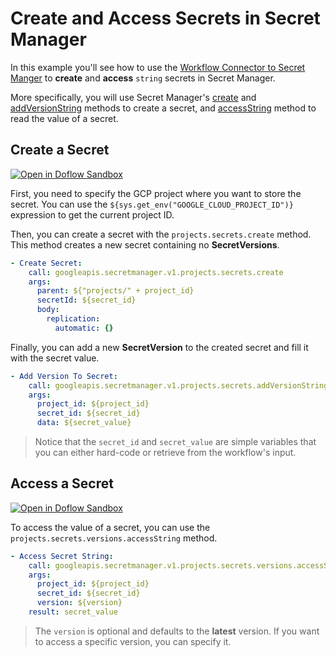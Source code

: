 # Create and Access Secrets in Secret Manager

In this example you'll see how to use the [Workflow Connector to Secret Manger](https://cloud.google.com/workflows/docs/reference/googleapis/secretmanager/Overview) to **create** and **access** `string` secrets in Secret Manager.

More specifically, you will use Secret Manager's [create](https://cloud.google.com/workflows/docs/reference/googleapis/secretmanager/v1/projects.secrets/create) and [addVersionString](https://cloud.google.com/workflows/docs/reference/googleapis/secretmanager/v1/projects.secrets/addVersionString) methods to create a secret, and [accessString](https://cloud.google.com/workflows/docs/reference/googleapis/secretmanager/v1/projects.secrets.versions/accessString) method to read the value of a secret.

## Create a Secret

[![Open in Doflow Sandbox](https://img.shields.io/badge/Open_in-Doflow_Sandbox-9747FF)](https://sandbox.doflow.io/https://github.com/GoogleCloudPlatform/workflows-demos/blob/master/secretmanager/create-secret.yaml)

First, you need to specify the GCP project where you want to store the secret. You can use the `${sys.get_env("GOOGLE_CLOUD_PROJECT_ID")}` expression to get the current project ID.

Then, you can create a secret with the `projects.secrets.create` method. This method creates a new secret containing no **SecretVersions**.

```yaml
- Create Secret:
    call: googleapis.secretmanager.v1.projects.secrets.create
    args:
      parent: ${"projects/" + project_id}
      secretId: ${secret_id}
      body:
        replication:
          automatic: {}
```

Finally, you can add a new **SecretVersion** to the created secret and fill it with the secret value.

```yaml
- Add Version To Secret:
    call: googleapis.secretmanager.v1.projects.secrets.addVersionString
    args:
      project_id: ${project_id}
      secret_id: ${secret_id}
      data: ${secret_value}
```

> Notice that the `secret_id` and `secret_value` are simple variables that you can either hard-code or retrieve from the workflow's input.

## Access a Secret

[![Open in Doflow Sandbox](https://img.shields.io/badge/Open_in-Doflow_Sandbox-9747FF)](https://sandbox.doflow.io/https://github.com/GoogleCloudPlatform/workflows-demos/blob/master/secretmanager/access-secret.yaml)

To access the value of a secret, you can use the `projects.secrets.versions.accessString` method.

```yaml
- Access Secret String:
    call: googleapis.secretmanager.v1.projects.secrets.versions.accessString
    args:
      project_id: ${project_id}
      secret_id: ${secret_id}
      version: ${version}
    result: secret_value
```

> The `version` is optional and defaults to the **latest** version. If you want to access a specific version, you can specify it.
